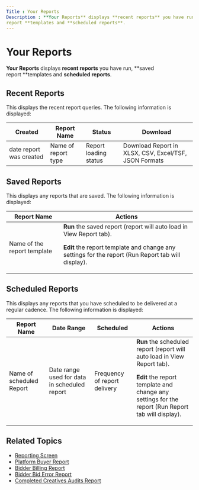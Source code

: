 ```yaml
---
Title : Your Reports
Description : **Your Reports** displays **recent reports** you have run, **saved
report **templates and **scheduled reports**. 
---
```



# Your Reports



**Your Reports** displays **recent reports** you have run, **saved
report **templates and **scheduled reports**. 



## Recent Reports

This displays the recent report queries. The following information is
displayed:

<table class="table">
<thead class="thead">
<tr class="header row">
<th id="ID-0000890f__entry__1"
class="entry colsep-1 rowsep-1">Created</th>
<th id="ID-0000890f__entry__2" class="entry colsep-1 rowsep-1">Report
Name</th>
<th id="ID-0000890f__entry__3"
class="entry colsep-1 rowsep-1">Status</th>
<th id="ID-0000890f__entry__4"
class="entry colsep-1 rowsep-1">Download</th>
</tr>
</thead>
<tbody class="tbody">
<tr class="odd row">
<td class="entry colsep-1 rowsep-1" headers="ID-0000890f__entry__1">date
report was created</td>
<td class="entry colsep-1 rowsep-1" headers="ID-0000890f__entry__2">Name
of report type</td>
<td class="entry colsep-1 rowsep-1"
headers="ID-0000890f__entry__3">Report loading status</td>
<td class="entry colsep-1 rowsep-1"
headers="ID-0000890f__entry__4">Download Report in XLSX, CSV, Excel/TSF,
JSON Formats</td>
</tr>
</tbody>
</table>





##  Saved Reports

This displays any reports that are saved. The following information is
displayed:

<table class="table">
<thead class="thead">
<tr class="header row">
<th id="ID-0000890f__entry__9" class="entry colsep-1 rowsep-1">Report
Name</th>
<th id="ID-0000890f__entry__10"
class="entry colsep-1 rowsep-1">Actions</th>
</tr>
</thead>
<tbody class="tbody">
<tr class="odd row">
<td class="entry colsep-1 rowsep-1" headers="ID-0000890f__entry__9">Name
of the report template</td>
<td class="entry colsep-1 rowsep-1"
headers="ID-0000890f__entry__10"><strong>Run</strong> the saved report
(report will auto load in View
Report tab).
<p><strong>Edit</strong> the report template and change any settings for
the report (Run Report tab will
display).</p></td>
</tr>
</tbody>
</table>





##  Scheduled Reports

This displays any reports that you have scheduled to be delivered at a
regular cadence. The following information is displayed:

<table class="table">
<thead class="thead">
<tr class="header row">
<th id="ID-0000890f__entry__13" class="entry colsep-1 rowsep-1">Report
Name</th>
<th id="ID-0000890f__entry__14" class="entry colsep-1 rowsep-1">Date
Range</th>
<th id="ID-0000890f__entry__15"
class="entry colsep-1 rowsep-1">Scheduled</th>
<th id="ID-0000890f__entry__16"
class="entry colsep-1 rowsep-1">Actions</th>
</tr>
</thead>
<tbody class="tbody">
<tr class="odd row">
<td class="entry colsep-1 rowsep-1"
headers="ID-0000890f__entry__13">Name of scheduled Report</td>
<td class="entry colsep-1 rowsep-1"
headers="ID-0000890f__entry__14">Date range used for data in scheduled
report</td>
<td class="entry colsep-1 rowsep-1"
headers="ID-0000890f__entry__15">Frequency of report delivery</td>
<td class="entry colsep-1 rowsep-1"
headers="ID-0000890f__entry__16"><strong>Run</strong> the scheduled
report (report will auto load in View
Report tab).
<p><strong>Edit</strong> the report template and change any settings for
the report (Run Report tab will
display).</p></td>
</tr>
</tbody>
</table>





## Related Topics

- <a
  href="https://docs.xandr.com/bundle/xandr-bidders/page/reporting-screen.html"
  class="xref" target="_blank">Reporting Screen</a>
- <a
  href="https://docs.xandr.com/bundle/xandr-bidders/page/platform-buyer-report.html"
  class="xref" target="_blank">Platform Buyer Report</a>
- <a
  href="https://docs.xandr.com/bundle/xandr-bidders/page/bidder-billing-report.html"
  class="xref" target="_blank">Bidder Billing Report</a>
- <a
  href="https://docs.xandr.com/bundle/xandr-bidders/page/bidder-bid-error-report.html"
  class="xref" target="_blank">Bidder Bid Error Report</a>
- <a
  href="https://docs.xandr.com/bundle/xandr-bidders/page/completed-creatives-audits-report.html"
  class="xref" target="_blank">Completed Creatives Audits Report</a>






